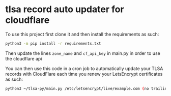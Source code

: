 # tlsa record auto updater for cloudflare

To use this project first clone it and then install the requirements as such:
```bash
python3 -m pip install -r requirements.txt
```

Then update the lines `zone_name` and `cf_api_key` in main.py in order to use the cloudflare api

You can then use this code in a cron job to automatically update your TLSA records with CloudFlare each time you renew your LetsEncrypt certificates as such:
```bash
python3 ~/tlsa-py/main.py /etc/letsencrypt/live/example.com (no trailing slash)
```